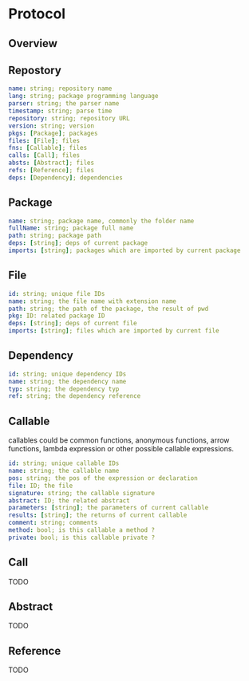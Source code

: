 # Protocol

## Overview

## Repostory

```yaml
name: string; repository name
lang: string; package programming language
parser: string; the parser name
timestamp: string; parse time
repository: string; repository URL
version: string; version
pkgs: [Package]; packages
files: [File]; files
fns: [Callable]; files
calls: [Call]; files
absts: [Abstract]; files
refs: [Reference]; files
deps: [Dependency]; dependencies
```

## Package

```yaml
name: string; package name, commonly the folder name
fullName: string; package full name
path: string; package path
deps: [string]; deps of current package
imports: [string]; packages which are imported by current package
```

## File

```yaml
id: string; unique file IDs
name: string; the file name with extension name
path: string; the path of the package, the result of pwd
pkg: ID: related package ID
deps: [string]; deps of current file
imports: [string]; files which are imported by current file
```

## Dependency

```yaml
id: string; unique dependency IDs
name: string; the dependency name
typ: string; the dependency typ
ref: string; the dependency reference
```

## Callable

callables could be common functions, anonymous functions, arrow functions, lambda expression or other possible callable expressions.

```yaml
id: string; unique callable IDs
name: string; the callable name
pos: string; the pos of the expression or declaration
file: ID; the file
signature: string; the callable signature
abstract: ID; the related abstract
parameters: [string]; the parameters of current callable
results: [string]; the returns of current callable
comment: string; comments
method: bool; is this callable a method ?
private: bool; is this callable private ?
```

## Call

TODO

## Abstract

TODO

## Reference

TODO